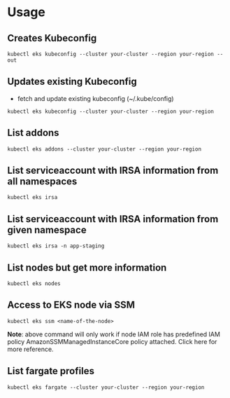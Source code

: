 # Usage

## Creates Kubeconfig

```
kubectl eks kubeconfig --cluster your-cluster --region your-region --out
```

## Updates existing Kubeconfig

* fetch and update existing kubeconfig (~/.kube/config)

```
kubectl eks kubeconfig --cluster your-cluster --region your-region
```

## List addons

```
kubectl eks addons --cluster your-cluster --region your-region
```

## List serviceaccount with IRSA information from all namespaces

```
kubectl eks irsa
```

## List serviceaccount with IRSA information from given namespace

```
kubectl eks irsa -n app-staging
```

## List nodes but get more information

```
kubectl eks nodes
```
## Access to EKS node via SSM

```
kubectl eks ssm <name-of-the-node>
```

**Note**: above command will only work if node IAM role has predefined IAM policy AmazonSSMManagedInstanceCore policy attached. Click here for more reference.

## List fargate profiles

```
kubectl eks fargate --cluster your-cluster --region your-region
```
